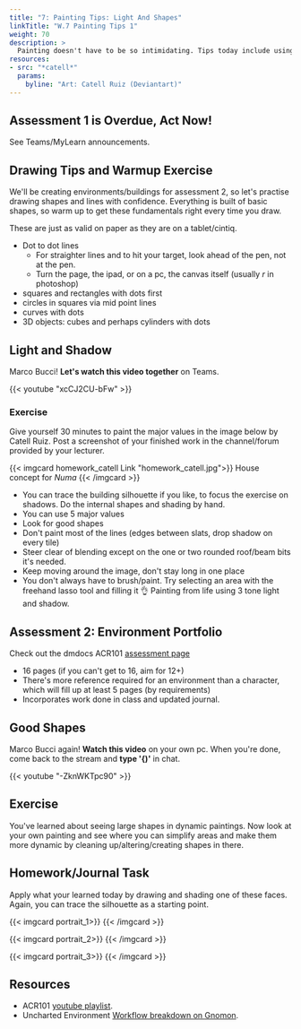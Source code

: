 ```yaml
---
title: "7: Painting Tips: Light And Shapes"
linkTitle: "W.7 Painting Tips 1"
weight: 70
description: >
  Painting doesn't have to be so intimidating. Tips today include using simple tones to maximum effect, and knowing how certain "good" aka dynamic shapes can make paintings more engaging. Also: Assessment 2.
resources:
- src: "*catell*"
  params:
    byline: "Art: Catell Ruiz (Deviantart)"
---
```


## Assessment 1 is Overdue, Act Now!
See Teams/MyLearn announcements.

## Drawing Tips and Warmup Exercise
We'll be creating environments/buildings for assessment 2, so let's practise drawing shapes and lines with confidence. Everything is built of basic shapes, so warm up to get these fundamentals right every time you draw.

These are just as valid on paper as they are on a tablet/cintiq.

* Dot to dot lines
  * For straighter lines and to hit your target, look ahead of the pen, not at the pen.
  * Turn the page, the ipad, or on a pc, the canvas itself (usually *r* in photoshop)
* squares and rectangles with dots first
* circles in squares via mid point lines
* curves with dots
* 3D objects: cubes and perhaps cylinders with dots

## Light and Shadow

Marco Bucci! **Let's watch this video together** on Teams.

{{< youtube "xcCJ2CU-bFw" >}}

### Exercise

Give yourself 30 minutes to paint the major values in the image below by Catell Ruiz. Post a screenshot of your finished work in the channel/forum provided by your lecturer.

{{< imgcard homework_catell Link "homework_catell.jpg">}}
House concept for <i>Numa</i>
{{< /imgcard >}}

* You can trace the building silhouette if you like, to focus the exercise on shadows. Do the internal shapes and shading by hand.
* You can use 5 major values
* Look for good shapes
* Don't paint most of the lines (edges between slats, drop shadow on every tile)
* Steer clear of blending except on the one or two rounded roof/beam bits it's needed. 
* Keep moving around the image, don't stay long in one place
* You don't always have to brush/paint. Try selecting an area with the freehand lasso tool and filling it 👌
Painting from life using 3 tone light and shadow. 

## Assessment 2: Environment Portfolio

Check out the dmdocs ACR101 [assessment page](../assessments/#assessment-2-environment-portfolio)

* 16 pages (if you can't get to 16, aim for 12+)
* There's more reference required for an environment than a character, which will fill up at least 5 pages (by requirements)
* Incorporates work done in class and updated journal.
  
## Good Shapes

Marco Bucci again! **Watch this video** on your own pc. When you're done, come back to the stream and **type '{)'** in chat.

{{< youtube "-ZknWKTpc90" >}}

## Exercise

You've learned about seeing large shapes in dynamic paintings. Now look at your own painting and see where you can simplify areas and make them more dynamic by cleaning up/altering/creating shapes in there. 

## Homework/Journal Task

Apply what your learned today by drawing and shading one of these faces. Again, you can trace the silhouette as a starting point.

{{< imgcard portrait_1>}}
{{< /imgcard >}}

{{< imgcard portrait_2>}}
{{< /imgcard >}}

{{< imgcard portrait_3>}}
{{< /imgcard >}}


## Resources

* ACR101 [youtube playlist](https://www.youtube.com/playlist?list=PLfWza-ietxyyBRsQdwrhGV7ymiKaGwbpz).
* Uncharted Environment [Workflow breakdown on Gnomon](https://www.gnomon.edu/blog/discover-naughty-dog-s-environment-art-workflow-for-uncharted-4).


